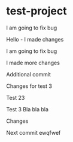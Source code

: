# test-project

I am going to fix bug

Hello - I made changes

I am going to fix bug

I made more changes

Additional commit

Changes for test 3

Test 23

Test 3
Bla bla bla

Changes

Next commit
ewqfwef